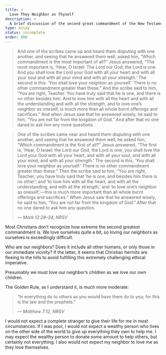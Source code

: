 ```yaml
---
title: >
  Love They Neighbor as Thyself
description: >
  A brief discussion of the second great commandment of the New Testament.
type: essay
status: incomplete
order: 800
---
```


<blockquote>
<p>And one of the scribes came up and heard them disputing with one another, and seeing that he answered them well, asked him, “Which commandment is the most important of all?” Jesus answered, “The most important is, ‘Hear, O Israel: The Lord our God, the Lord is one. And you shall love the Lord your God with all your heart and with all your soul and with all your mind and with all your strength.’ The second is this: ‘You shall love your neighbor as yourself.’ There is no other commandment greater than these.” And the scribe said to him, “You are right, Teacher. You have truly said that he is one, and there is no other besides him. And to love him with all the heart and with all the understanding and with all the strength, and to love one’s neighbor as oneself, is much more than all whole burnt offerings and sacrifices.” And when Jesus saw that he answered wisely, he said to him, “You are not far from the kingdom of God.” And after that no one dared to ask him any more questions.</p>
</blockquote>

<blockquote>
<p>One of the scribes came near and heard them disputing with one another, and seeing that he answered them well, he asked him, “Which commandment is the first of all?” Jesus answered, “The first is, ‘Hear, O Israel: the Lord our God, the Lord is one; you shall love the Lord your God with all your heart, and with all your soul, and with all your mind, and with all your strength.’ The second is this, ‘You shall love your neighbor as yourself.’ There is no other commandment greater than these.” Then the scribe said to him, “You are right, Teacher; you have truly said that ‘he is one, and besides him there is no other’; and ‘to love him with all the heart, and with all the understanding, and with all the strength,’ and ‘to love one’s neighbor as oneself,’—this is much more important than all whole burnt offerings and sacrifices.” When Jesus saw that he answered wisely, he said to him, “You are not far from the kingdom of God.” After that no one dared to ask him any question.</p>
<cite>— Mark 12:28–34, NRSV</cite>
</blockquote>

Most Christians don’t recognize how extreme the second greatest commandment is.  We love ourselves quite a bit, so loving our neighbors as ourselves is exceedingly difficult.

Who are our neighbors?  Does it include all other humans, or only those in our immediate vicinity?  If the latter, it seems that Christian hermits are fleeing to the hills to avoid fulfilling this extremely challenging ethical imperative.

Presumably we must love our neighbor’s children as we love our own children.

The Golden Rule, as I understand it, is much more moderate:

<blockquote>
<p>“In everything do to others as you would have them do to you; for this is the law and the prophets.”</p>
<cite>— Matthew 7:12, NRSV</cite>
</blockquote>

I would not expect a complete stranger to give their life for me in most circumstances.  If I was poor, I would not expect a wealthy person who lives on the other side of the world to give up everything they own to help me.  I may expect the wealthy person to donate *some* amount to help others, but certainly not everything.  I also would not expect my neighbor to love me as they love themselves.
